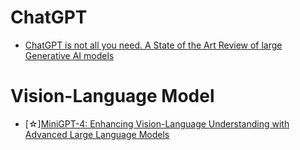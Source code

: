 # ChatGPT
* [ChatGPT is not all you need. A State of the Art Review of large Generative AI models](https://arxiv.org/abs/2301.04655)



# Vision-Language Model
* [☆][MiniGPT-4: Enhancing Vision-Language Understanding with Advanced Large Language Models](https://arxiv.org/pdf/2304.10592.pdf)

